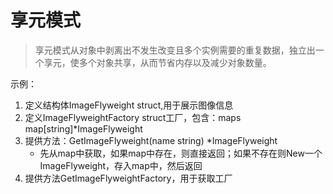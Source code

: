 # 享元模式
> 享元模式从对象中剥离出不发生改变且多个实例需要的重复数据，独立出一个享元，使多个对象共享，从而节省内存以及减少对象数量。

示例：
1. 定义结构体ImageFlyweight struct,用于展示图像信息
2. 定义ImageFlyweightFactory struct工厂，包含：maps map[string]*ImageFlyweight
3. 提供方法：GetImageFlyweight(name string) *ImageFlyweight
    - 先从map中获取，如果map中存在，则直接返回；如果不存在则New一个ImageFlyweight，存入map中，然后返回
4. 提供方法GetImageFlyweightFactory，用于获取工厂